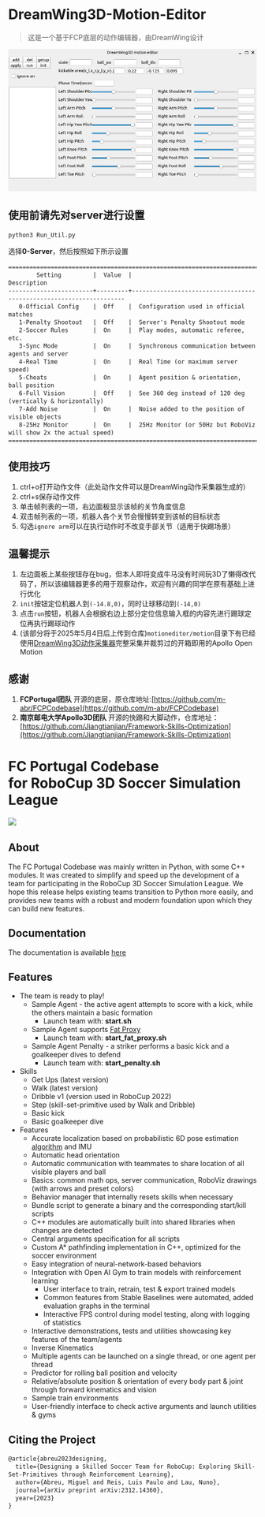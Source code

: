 # DreamWing3D-Motion-Editor
> 这是一个基于FCP底层的动作编辑器，由DreamWing设计

![alt text](img/image.png)
## 使用前请先对server进行设置
```bash
python3 Run_Util.py
```
选择**0-Server**，然后按照如下所示设置

```plain
=======================================================================================================
        Setting         |  Value  |                            Description                             
------------------------+---------+--------------------------------------------------------------------
   0-Official Config    |  Off    |  Configuration used in official matches                            
   1-Penalty Shootout   |  Off    |  Server's Penalty Shootout mode                                    
   2-Soccer Rules       |  On     |  Play modes, automatic referee, etc.                               
   3-Sync Mode          |  On     |  Synchronous communication between agents and server               
   4-Real Time          |  On     |  Real Time (or maximum server speed)                               
   5-Cheats             |  On     |  Agent position & orientation, ball position                       
   6-Full Vision        |  Off    |  See 360 deg instead of 120 deg (vertically & horizontally)        
   7-Add Noise          |  On     |  Noise added to the position of visible objects                    
   8-25Hz Monitor       |  On     |  25Hz Monitor (or 50Hz but RoboViz will show 2x the actual speed)  
=======================================================================================================
```
## 使用技巧
1. ctrl+o打开动作文件（此处动作文件可以是DreamWing动作采集器生成的）
2. ctrl+s保存动作文件
3. 单击帧列表的一项，右边面板显示该帧的关节角度信息
4. 双击帧列表的一项，机器人各个关节会慢慢转变到该帧的目标状态
5. 勾选`ignore arm`可以在执行动作时不改变手部关节（适用于快踢场景）
## 温馨提示
1. 左边面板上某些按钮存在bug，但本人即将变成牛马没有时间玩3D了懒得改代码了，所以该编辑器更多的用于观察动作，欢迎有兴趣的同学在原有基础上进行优化
2. `init`按钮定位机器人到`(-14.8,0)`，同时让球移动到`(-14,0)`
3. 点击`run`按钮，机器人会根据右边上部分定位信息输入框的内容先进行踢球定位再执行踢球动作
4. (该部分将于2025年5月4日后上传到仓库)`motioneditor/motion`目录下有已经使用[DreamWing3D动作采集器](https://github.com/TansirFlow/DreamWing-Action-Sampler)完整采集并裁剪过的开箱即用的Apollo Open Motion
## 感谢
1. **FCPortugal团队** 开源的底层，原仓库地址:[https://github.com/m-abr/FCPCodebase](https://github.com/m-abr/FCPCodebase)
2. **南京邮电大学Apollo3D团队** 开源的快踢和大脚动作，仓库地址：[https://github.com/Jiangtianjian/Framework-Skills-Optimization](https://github.com/Jiangtianjian/Framework-Skills-Optimization)

# FC Portugal Codebase <br> for RoboCup 3D Soccer Simulation League

![](https://s5.gifyu.com/images/Siov6.gif)

## About

The FC Portugal Codebase was mainly written in Python, with some C++ modules. It was created to simplify and speed up the development of a team for participating in the RoboCup 3D Soccer Simulation League. We hope this release helps existing teams transition to Python more easily, and provides new teams with a robust and modern foundation upon which they can build new features.


## Documentation

The documentation is available [here](https://docs.google.com/document/d/1aJhwK2iJtU-ri_2JOB8iYvxzbPskJ8kbk_4rb3IK3yc/edit)

## Features

- The team is ready to play!
    - Sample Agent - the active agent attempts to score with a kick, while the others maintain a basic formation
        - Launch team with: **start.sh**
    - Sample Agent supports [Fat Proxy](https://github.com/magmaOffenburg/magmaFatProxy) 
        - Launch team with: **start_fat_proxy.sh**
    - Sample Agent Penalty - a striker performs a basic kick and a goalkeeper dives to defend
        - Launch team with: **start_penalty.sh**
- Skills
    - Get Ups (latest version)
    - Walk (latest version)
    - Dribble v1 (version used in RoboCup 2022)
    - Step (skill-set-primitive used by Walk and Dribble)
    - Basic kick
    - Basic goalkeeper dive
- Features
    - Accurate localization based on probabilistic 6D pose estimation [algorithm](https://doi.org/10.1007/s10846-021-01385-3) and IMU
    - Automatic head orientation
    - Automatic communication with teammates to share location of all visible players and ball
    - Basics: common math ops, server communication, RoboViz drawings (with arrows and preset colors)
    - Behavior manager that internally resets skills when necessary
    - Bundle script to generate a binary and the corresponding start/kill scripts
    - C++ modules are automatically built into shared libraries when changes are detected
    - Central arguments specification for all scripts
    - Custom A* pathfinding implementation in C++, optimized for the soccer environment
    - Easy integration of neural-network-based behaviors
    - Integration with Open AI Gym to train models with reinforcement learning
        - User interface to train, retrain, test & export trained models
        - Common features from Stable Baselines were automated, added evaluation graphs in the terminal
        - Interactive FPS control during model testing, along with logging of statistics
    - Interactive demonstrations, tests and utilities showcasing key features of the team/agents
    - Inverse Kinematics
    - Multiple agents can be launched on a single thread, or one agent per thread
    - Predictor for rolling ball position and velocity
    - Relative/absolute position & orientation of every body part & joint through forward kinematics and vision
    - Sample train environments
    - User-friendly interface to check active arguments and launch utilities & gyms

## Citing the Project

```
@article{abreu2023designing,
  title={Designing a Skilled Soccer Team for RoboCup: Exploring Skill-Set-Primitives through Reinforcement Learning},
  author={Abreu, Miguel and Reis, Luis Paulo and Lau, Nuno},
  journal={arXiv preprint arXiv:2312.14360},
  year={2023}
}
```